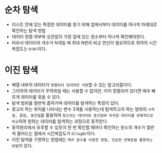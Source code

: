 # 순차 탐색
- 리스트 안에 있는 특정한 데이터를 찾기 위해 앞에서부터 데이터를 하나씩 차례대로 확인하는 탐색 방법
- 데이터 정렬 여부와 상관없이 가장 앞에 있는 원소부터 하나씩 확인해야한다.
- 따라서 데이터의 개수가 N개일 때 최대 N번의 비교 연산이 필요하므로 최악의 시간 복잡도는 `O(N)`이다.

# 이진 탐색
- 배열 내부의 데이터가 `정렬되어 있어야만 사용`할 수 있는 알고리즘이다.
- 그리하여 데이터가 무작위일 때는 사용할 수 없지만, 이미 정렬되어 있다면 매우 빠르게 데이터를 찾을 수 있다.
- 탐색 범위를 절반씩 좁혀가며 데이터를 탐색하는 특징이 있다.
- 찾고자 하는 위치를 나타내는 변수 3개를 사용하는데 탐색하고자 하는 범위의 `시작점, 끝점, 중간점`을 활용하여 `찾으려는 데이터와 중간점에 위치한 데이터를 반복적으로 비교`하여 원하는 데이터를 탐색하는 과정으로 동작한다.
- 동작원리에서 유추할 수 있듯이 한 번 확인할 때마다 확인하는 원소의 개수가 절반씩 줄어드는 점에서 시간복잡도가 `O(logN)`이다.
- 이진 탐색을 구현하는 방법에는 `재귀 함수를 이용한 방법, 단순한 반복문을 활용하는 방법`이 있다.